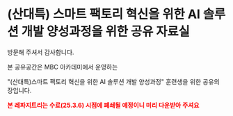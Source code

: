 # (산대특) 스마트 팩토리 혁신을 위한 AI 솔루션 개발 양성과정을 위한 공유 자료실

방문해 주셔서 감사합니다.

본 공유공간은 MBC 아카데미에서 운영하는

"(산대특)스마트 팩토리 혁신을 위한 AI 솔루션 개발 양성과정" 훈련생을 위한 공유의 장입니다.

<span style="color:red"><b>본 레파지트리는 수료(25.3.6) 시점에 폐쇄될 예정이니 미리 다운받아 주셔요</b></span>
